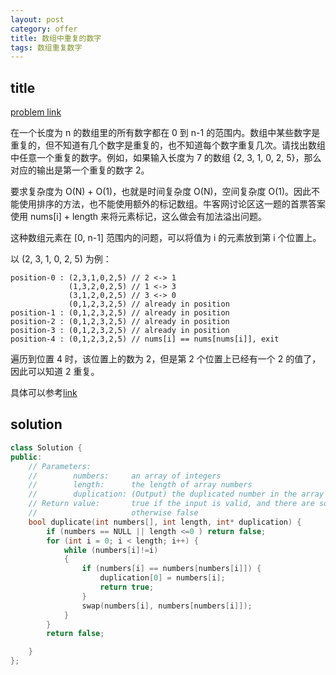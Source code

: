 ```yaml
---
layout: post
category: offer
title: 数组中重复的数字
tags: 数组重复数字
---
```


## title
[problem link](https://www.nowcoder.com/practice/623a5ac0ea5b4e5f95552655361ae0a8?tpId=13&tqId=11203&tPage=1&rp=1&ru=/ta/coding-interviews&qru=/ta/coding-interviews/question-ranking)

在一个长度为 n 的数组里的所有数字都在 0 到 n-1 的范围内。数组中某些数字是重复的，但不知道有几个数字是重复的，也不知道每个数字重复几次。请找出数组中任意一个重复的数字。例如，如果输入长度为 7 的数组 {2, 3, 1, 0, 2, 5}，那么对应的输出是第一个重复的数字 2。

要求复杂度为 O(N) + O(1)，也就是时间复杂度 O(N)，空间复杂度 O(1)。因此不能使用排序的方法，也不能使用额外的标记数组。牛客网讨论区这一题的首票答案使用 nums[i] + length 来将元素标记，这么做会有加法溢出问题。

这种数组元素在 [0, n-1] 范围内的问题，可以将值为 i 的元素放到第 i 个位置上。

以 (2, 3, 1, 0, 2, 5) 为例：
	
	position-0 : (2,3,1,0,2,5) // 2 <-> 1
	             (1,3,2,0,2,5) // 1 <-> 3
	             (3,1,2,0,2,5) // 3 <-> 0
	             (0,1,2,3,2,5) // already in position
	position-1 : (0,1,2,3,2,5) // already in position
	position-2 : (0,1,2,3,2,5) // already in position
	position-3 : (0,1,2,3,2,5) // already in position
	position-4 : (0,1,2,3,2,5) // nums[i] == nums[nums[i]], exit

遍历到位置 4 时，该位置上的数为 2，但是第 2 个位置上已经有一个 2 的值了，因此可以知道 2 重复。

具体可以参考[link](https://yq.aliyun.com/articles/3569)

## solution
```c++
class Solution {
public:
	// Parameters:
	//        numbers:     an array of integers
	//        length:      the length of array numbers
	//        duplication: (Output) the duplicated number in the array number
	// Return value:       true if the input is valid, and there are some duplications in the array number
	//                     otherwise false
	bool duplicate(int numbers[], int length, int* duplication) {
		if (numbers == NULL || length <=0 ) return false;
		for (int i = 0; i < length; i++) {
			while (numbers[i]!=i)
			{
				if (numbers[i] == numbers[numbers[i]]) {
					duplication[0] = numbers[i];
					return true;
				}
				swap(numbers[i], numbers[numbers[i]]);
			}
		}
		return false;

	}
};

```